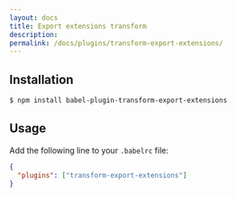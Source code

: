 ```yaml
---
layout: docs
title: Export extensions transform
description:
permalink: /docs/plugins/transform-export-extensions/
---
```


## Installation

```sh
$ npm install babel-plugin-transform-export-extensions
```

## Usage

Add the following line to your `.babelrc` file:

```json
{
  "plugins": ["transform-export-extensions"]
}
```
